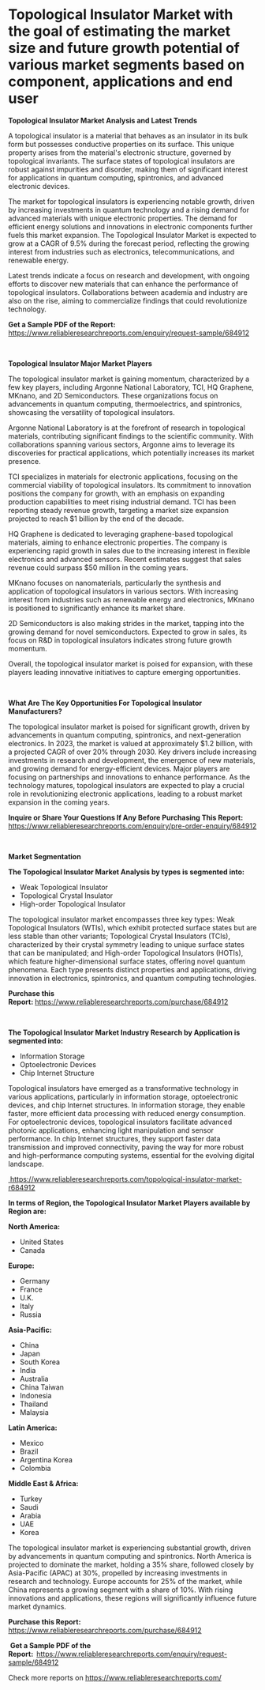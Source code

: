 <p><h1>Topological Insulator Market with the goal of estimating the market size and future growth potential of various market segments based on component, applications and end user</h1></p><p><strong>Topological Insulator Market Analysis and Latest Trends</strong></p>
<p><p>A topological insulator is a material that behaves as an insulator in its bulk form but possesses conductive properties on its surface. This unique property arises from the material's electronic structure, governed by topological invariants. The surface states of topological insulators are robust against impurities and disorder, making them of significant interest for applications in quantum computing, spintronics, and advanced electronic devices.</p><p>The market for topological insulators is experiencing notable growth, driven by increasing investments in quantum technology and a rising demand for advanced materials with unique electronic properties. The demand for efficient energy solutions and innovations in electronic components further fuels this market expansion. The Topological Insulator Market is expected to grow at a CAGR of 9.5% during the forecast period, reflecting the growing interest from industries such as electronics, telecommunications, and renewable energy. </p><p>Latest trends indicate a focus on research and development, with ongoing efforts to discover new materials that can enhance the performance of topological insulators. Collaborations between academia and industry are also on the rise, aiming to commercialize findings that could revolutionize technology.</p></p>
<p><strong>Get a Sample PDF of the Report:&nbsp;</strong> <a href="https://www.reliableresearchreports.com/enquiry/request-sample/684912?utm_campaign=3059&utm_medium=2&utm_source=Github&utm_content=ia&utm_term=29032025&utm_id=topological-insulator">https://www.reliableresearchreports.com/enquiry/request-sample/684912</a></p>
<p>&nbsp;</p>
<p><strong>Topological Insulator Major Market Players</strong></p>
<p><p>The topological insulator market is gaining momentum, characterized by a few key players, including Argonne National Laboratory, TCI, HQ Graphene, MKnano, and 2D Semiconductors. These organizations focus on advancements in quantum computing, thermoelectrics, and spintronics, showcasing the versatility of topological insulators.</p><p>Argonne National Laboratory is at the forefront of research in topological materials, contributing significant findings to the scientific community. With collaborations spanning various sectors, Argonne aims to leverage its discoveries for practical applications, which potentially increases its market presence. </p><p>TCI specializes in materials for electronic applications, focusing on the commercial viability of topological insulators. Its commitment to innovation positions the company for growth, with an emphasis on expanding production capabilities to meet rising industrial demand. TCI has been reporting steady revenue growth, targeting a market size expansion projected to reach $1 billion by the end of the decade.</p><p>HQ Graphene is dedicated to leveraging graphene-based topological materials, aiming to enhance electronic properties. The company is experiencing rapid growth in sales due to the increasing interest in flexible electronics and advanced sensors. Recent estimates suggest that sales revenue could surpass $50 million in the coming years.</p><p>MKnano focuses on nanomaterials, particularly the synthesis and application of topological insulators in various sectors. With increasing interest from industries such as renewable energy and electronics, MKnano is positioned to significantly enhance its market share.</p><p>2D Semiconductors is also making strides in the market, tapping into the growing demand for novel semiconductors. Expected to grow in sales, its focus on R&D in topological insulators indicates strong future growth momentum.</p><p>Overall, the topological insulator market is poised for expansion, with these players leading innovative initiatives to capture emerging opportunities.</p></p>
<p>&nbsp;</p>
<p><strong>What Are The Key Opportunities For Topological Insulator Manufacturers?</strong></p>
<p><p>The topological insulator market is poised for significant growth, driven by advancements in quantum computing, spintronics, and next-generation electronics. In 2023, the market is valued at approximately $1.2 billion, with a projected CAGR of over 20% through 2030. Key drivers include increasing investments in research and development, the emergence of new materials, and growing demand for energy-efficient devices. Major players are focusing on partnerships and innovations to enhance performance. As the technology matures, topological insulators are expected to play a crucial role in revolutionizing electronic applications, leading to a robust market expansion in the coming years.</p></p>
<p><strong>Inquire or Share Your Questions If Any Before Purchasing This Report:</strong> <a href="https://www.reliableresearchreports.com/enquiry/pre-order-enquiry/684912?utm_campaign=3059&utm_medium=2&utm_source=Github&utm_content=ia&utm_term=29032025&utm_id=topological-insulator">https://www.reliableresearchreports.com/enquiry/pre-order-enquiry/684912</a></p>
<p>&nbsp;</p>
<p><strong>Market Segmentation</strong></p>
<p><strong>The Topological Insulator Market Analysis by types is segmented into:</strong></p>
<p><ul><li>Weak Topological Insulator</li><li>Topological Crystal Insulator</li><li>High-order Topological Insulator</li></ul></p>
<p><p>The topological insulator market encompasses three key types: Weak Topological Insulators (WTIs), which exhibit protected surface states but are less stable than other variants; Topological Crystal Insulators (TCIs), characterized by their crystal symmetry leading to unique surface states that can be manipulated; and High-order Topological Insulators (HOTIs), which feature higher-dimensional surface states, offering novel quantum phenomena. Each type presents distinct properties and applications, driving innovation in electronics, spintronics, and quantum computing technologies.</p></p>
<p><strong>Purchase this Report:&nbsp;</strong><a href="https://www.reliableresearchreports.com/purchase/684912?utm_campaign=3059&utm_medium=2&utm_source=Github&utm_content=ia&utm_term=29032025&utm_id=topological-insulator">https://www.reliableresearchreports.com/purchase/684912</a></p>
<p>&nbsp;</p>
<p><strong>The Topological Insulator Market Industry Research by Application is segmented into:</strong></p>
<p><ul><li>Information Storage</li><li>Optoelectronic Devices</li><li>Chip Internet Structure</li></ul></p>
<p><p>Topological insulators have emerged as a transformative technology in various applications, particularly in information storage, optoelectronic devices, and chip Internet structures. In information storage, they enable faster, more efficient data processing with reduced energy consumption. For optoelectronic devices, topological insulators facilitate advanced photonic applications, enhancing light manipulation and sensor performance. In chip Internet structures, they support faster data transmission and improved connectivity, paving the way for more robust and high-performance computing systems, essential for the evolving digital landscape.</p></p>
<p><a href="https://www.reliableresearchreports.com/topological-insulator-market-r684912?utm_campaign=3059&utm_medium=2&utm_source=Github&utm_content=ia&utm_term=29032025&utm_id=topological-insulator">&nbsp;https://www.reliableresearchreports.com/topological-insulator-market-r684912</a></p>
<p><strong>In terms of Region, the Topological Insulator Market Players available by Region are:</strong></p>
<p>
    <p> <strong> North America: </strong>
        <ul>
            <li>United States</li>
            <li>Canada</li>
        </ul>
        </p> 
    <p> <strong> Europe: </strong>
        <ul>
            <li>Germany</li>
            <li>France</li>
            <li>U.K.</li>
            <li>Italy</li>
            <li>Russia</li>
        </ul>
        </p> 
    <p> <strong> Asia-Pacific: </strong>
        <ul>
            <li>China</li>
            <li>Japan</li>
            <li>South Korea</li>
            <li>India</li>
            <li>Australia</li>
            <li>China Taiwan</li>
            <li>Indonesia</li>
            <li>Thailand</li>
            <li>Malaysia</li>
        </ul>
        </p> 
    <p> <strong> Latin America: </strong>
        <ul>
            <li>Mexico</li>
            <li>Brazil</li>
            <li>Argentina Korea</li>
            <li>Colombia</li>
        </ul>
        </p> 
    <p> <strong> Middle East & Africa: </strong>
        <ul>
            <li>Turkey</li>
            <li>Saudi</li>
            <li>Arabia</li>
            <li>UAE</li>
            <li>Korea</li>
        </ul>
    </p>
    </p>
<p><p>The topological insulator market is experiencing substantial growth, driven by advancements in quantum computing and spintronics. North America is projected to dominate the market, holding a 35% share, followed closely by Asia-Pacific (APAC) at 30%, propelled by increasing investments in research and technology. Europe accounts for 25% of the market, while China represents a growing segment with a share of 10%. With rising innovations and applications, these regions will significantly influence future market dynamics.</p></p>
<p><strong>Purchase this Report: </strong><a href="https://www.reliableresearchreports.com/purchase/684912?utm_campaign=3059&utm_medium=2&utm_source=Github&utm_content=ia&utm_term=29032025&utm_id=topological-insulator">https://www.reliableresearchreports.com/purchase/684912</a></p>
<p>&nbsp;<strong>Get a Sample PDF of the Report:&nbsp;&nbsp;</strong><a href="https://www.reliableresearchreports.com/enquiry/request-sample/684912?utm_campaign=3059&utm_medium=2&utm_source=Github&utm_content=ia&utm_term=29032025&utm_id=topological-insulator">https://www.reliableresearchreports.com/enquiry/request-sample/684912</a></p>
<p><strong></strong></p>
<p>Check more reports on <a href="https://www.reliableresearchreports.com/?utm_campaign=3059&utm_medium=2&utm_source=Github&utm_content=ia&utm_term=29032025&utm_id=topological-insulator">https://www.reliableresearchreports.com/</a></p>